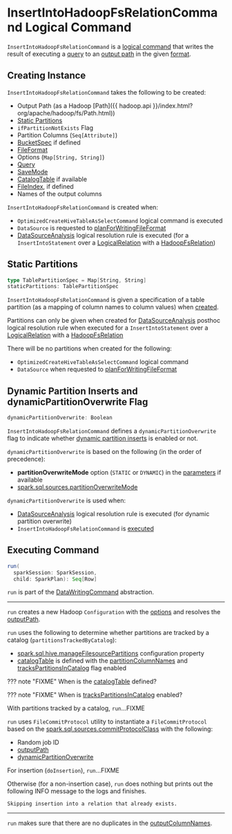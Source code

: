 # InsertIntoHadoopFsRelationCommand Logical Command

`InsertIntoHadoopFsRelationCommand` is a [logical command](DataWritingCommand.md) that writes the result of executing a [query](#query) to an [output path](#outputPath) in the given [format](#fileFormat).

## Creating Instance

`InsertIntoHadoopFsRelationCommand` takes the following to be created:

* <span id="outputPath"> Output Path (as a Hadoop [Path]({{ hadoop.api }}/index.html?org/apache/hadoop/fs/Path.html))
* [Static Partitions](#staticPartitions)
* <span id="ifPartitionNotExists"> `ifPartitionNotExists` Flag
* <span id="partitionColumns"> Partition Columns (`Seq[Attribute]`)
* <span id="bucketSpec"> [BucketSpec](../bucketing/BucketSpec.md) if defined
* <span id="fileFormat"> [FileFormat](../files/FileFormat.md)
* <span id="options"> Options (`Map[String, String]`)
* <span id="query"> [Query](../logical-operators/LogicalPlan.md)
* <span id="mode"> [SaveMode](../DataFrameWriter.md#SaveMode)
* <span id="catalogTable"> [CatalogTable](../CatalogTable.md) if available
* <span id="fileIndex"> [FileIndex](../files/FileIndex.md), if defined
* <span id="outputColumnNames"> Names of the output columns

`InsertIntoHadoopFsRelationCommand` is created when:

* `OptimizedCreateHiveTableAsSelectCommand` logical command is executed
* `DataSource` is requested to [planForWritingFileFormat](../DataSource.md#planForWritingFileFormat)
* [DataSourceAnalysis](../logical-analysis-rules/DataSourceAnalysis.md) logical resolution rule is executed (for a `InsertIntoStatement` over a [LogicalRelation](LogicalRelation.md) with a [HadoopFsRelation](../files/HadoopFsRelation.md))

## <span id="staticPartitions"> Static Partitions

```scala
type TablePartitionSpec = Map[String, String]
staticPartitions: TablePartitionSpec
```

`InsertIntoHadoopFsRelationCommand` is given a specification of a table partition (as a mapping of column names to column values) when [created](#creating-instance).

Partitions can only be given when created for [DataSourceAnalysis](../logical-analysis-rules/DataSourceAnalysis.md) posthoc logical resolution rule when executed for a `InsertIntoStatement` over a [LogicalRelation](LogicalRelation.md) with a [HadoopFsRelation](../files/HadoopFsRelation.md)

There will be no partitions when created for the following:

* `OptimizedCreateHiveTableAsSelectCommand` logical command
* `DataSource` when requested to [planForWritingFileFormat](../DataSource.md#planForWritingFileFormat)

## <span id="dynamicPartitionOverwrite"> Dynamic Partition Inserts and dynamicPartitionOverwrite Flag

```scala
dynamicPartitionOverwrite: Boolean
```

`InsertIntoHadoopFsRelationCommand` defines a `dynamicPartitionOverwrite` flag to indicate whether [dynamic partition inserts](../dynamic-partition-inserts.md) is enabled or not.

`dynamicPartitionOverwrite` is based on the following (in the order of precedence):

* **partitionOverwriteMode** option (`STATIC` or `DYNAMIC`) in the [parameters](#parameters) if available
* [spark.sql.sources.partitionOverwriteMode](../configuration-properties.md#spark.sql.sources.partitionOverwriteMode)

`dynamicPartitionOverwrite` is used when:

* [DataSourceAnalysis](../logical-analysis-rules/DataSourceAnalysis.md) logical resolution rule is executed (for dynamic partition overwrite)
* `InsertIntoHadoopFsRelationCommand` is [executed](#run)

## <span id="run"> Executing Command

```scala
run(
  sparkSession: SparkSession,
  child: SparkPlan): Seq[Row]
```

`run` is part of the [DataWritingCommand](DataWritingCommand.md#run) abstraction.

---

`run` creates a new Hadoop `Configuration` with the [options](#options) and resolves the [outputPath](#outputPath).

`run` uses the following to determine whether partitions are tracked by a catalog (`partitionsTrackedByCatalog`):

* [spark.sql.hive.manageFilesourcePartitions](../SQLConf.md#manageFilesourcePartitions) configuration property
* [catalogTable](#catalogTable) is defined with the [partitionColumnNames](../CatalogTable.md#partitionColumnNames) and [tracksPartitionsInCatalog](../CatalogTable.md#tracksPartitionsInCatalog) flag enabled

??? note "FIXME"
    When is the [catalogTable](#catalogTable) defined?

??? note "FIXME"
    When is [tracksPartitionsInCatalog](../CatalogTable.md#tracksPartitionsInCatalog) enabled?

With partitions tracked by a catalog, `run`...FIXME

`run` uses `FileCommitProtocol` utility to instantiate a `FileCommitProtocol` based on the [spark.sql.sources.commitProtocolClass](../configuration-properties.md#spark.sql.sources.commitProtocolClass) with the following:

* Random job ID
* [outputPath](#outputPath)
* [dynamicPartitionOverwrite](#dynamicPartitionOverwrite)

For insertion (`doInsertion`), `run`...FIXME

Otherwise (for a non-insertion case), `run` does nothing but prints out the following INFO message to the logs and finishes.

```text
Skipping insertion into a relation that already exists.
```

---

`run` makes sure that there are no duplicates in the [outputColumnNames](#outputColumnNames).
